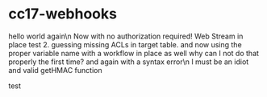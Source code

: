 # cc17-webhooks
hello world again\n
Now with no authorization required!
Web Stream in place
test 2.  guessing missing ACLs in target table.
and now using the proper variable name
with a workflow in place as well
why can I not do that properly the first time?
and again with a syntax error\n
I must be an idiot
and valid getHMAC function

test
